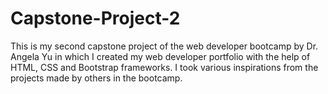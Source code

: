 # Capstone-Project-2
This is my second capstone project of the web developer bootcamp by Dr. Angela Yu in which I created my web developer portfolio with the help of HTML, CSS and Bootstrap frameworks. I took various inspirations from the projects made by others in the bootcamp.
